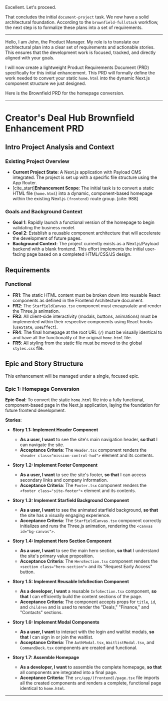 Excellent. Let's proceed.

That concludes the initial `document-project` task. We now have a solid architectural foundation. According to the `brownfield-fullstack` workflow, the next step is to formalize these plans into a set of requirements.

***

Hello, I am John, the Product Manager. My role is to translate our architectural plan into a clear set of requirements and actionable stories. This ensures that the development work is focused, tracked, and directly aligned with your goals.

I will now create a lightweight Product Requirements Document (PRD) specifically for this initial enhancement. This PRD will formally define the work needed to convert your static `home.html` into the dynamic Next.js component structure we just designed.

Here is the Brownfield PRD for the homepage conversion.

***

# Creator's Deal Hub Brownfield Enhancement PRD

## Intro Project Analysis and Context

### Existing Project Overview

* **Current Project State**: A Next.js application with Payload CMS integrated. The project is set up with a specific file structure using the App Router.
* [cite_start]**Enhancement Scope**: The initial task is to convert a static HTML file (`home.html`) into a dynamic, component-based homepage within the existing Next.js `(frontend)` route group. [cite: 988]

### Goals and Background Context

* **Goal 1**: Rapidly launch a functional version of the homepage to begin validating the business model.
* **Goal 2**: Establish a reusable component architecture that will accelerate the development of future pages.
* **Background Context**: The project currently exists as a Next.js/Payload backend with a blank frontend. This effort implements the initial user-facing page based on a completed HTML/CSS/JS design.

## Requirements

### Functional

* **FR1**: The static HTML content must be broken down into reusable React components as defined in the Frontend Architecture document.
* **FR2**: The `StarfieldCanvas.tsx` component must encapsulate and render the Three.js animation.
* **FR3**: All client-side interactivity (modals, buttons, animations) must be implemented within their respective components using React hooks (`useState`, `useEffect`).
* **FR4**: The final homepage at the root URL (`/`) must be visually identical to and have all the functionality of the original `home.html` file.
* **FR5**: All styling from the static file must be moved to the global `styles.css` file.

## Epic and Story Structure

This enhancement will be managed under a single, focused epic.

### Epic 1: Homepage Conversion

**Epic Goal**: To convert the static `home.html` file into a fully functional, component-based page in the Next.js application, laying the foundation for future frontend development.

**Stories**:

* **Story 1.1: Implement Header Component**
    * **As a user, I want** to see the site's main navigation header, **so that** I can navigate the site.
    * **Acceptance Criteria**: The `Header.tsx` component renders the `<header class="mission-control-hud">` element and its contents.

* **Story 1.2: Implement Footer Component**
    * **As a user, I want** to see the site's footer, **so that** I can access secondary links and company information.
    * **Acceptance Criteria**: The `Footer.tsx` component renders the `<footer class="site-footer">` element and its contents.

* **Story 1.3: Implement Starfield Background Component**
    * **As a user, I want** to see the animated starfield background, **so that** the site has a visually engaging experience.
    * **Acceptance Criteria**: The `StarfieldCanvas.tsx` component correctly initializes and runs the Three.js animation, rendering the `<canvas id="bg-canvas">`.

* **Story 1.4: Implement Hero Section Component**
    * **As a user, I want** to see the main hero section, **so that** I understand the site's primary value proposition.
    * **Acceptance Criteria**: The `HeroSection.tsx` component renders the `<section class="hero-section">` and its "Request Early Access" button.

* **Story 1.5: Implement Reusable InfoSection Component**
    * **As a developer, I want** a reusable `InfoSection.tsx` component, **so that** I can efficiently build the content sections of the page.
    * **Acceptance Criteria**: The component accepts props for `title`, `id`, and `children` and is used to render the "Deals," "Finance," and "Contacts" sections.

* **Story 1.6: Implement Modal Components**
    * **As a user, I want** to interact with the login and waitlist modals, **so that** I can sign in or join the waitlist.
    * **Acceptance Criteria**: The `AuthModal.tsx`, `WaitlistModal.tsx`, and `CommandDeck.tsx` components are created and functional.

* **Story 1.7: Assemble Homepage**
    * **As a developer, I want** to assemble the complete homepage, **so that** all components are integrated into a final page.
    * **Acceptance Criteria**: The `src/app/(frontend)/page.tsx` file imports all the created components and renders a complete, functional page identical to `home.html`.

***

